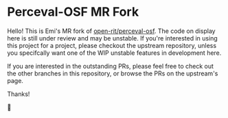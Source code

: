 # Perceval-OSF MR Fork #

Hello! This is Emi's MR fork of [open-rit/perceval-osf][1]. The code on display here is
still under review and may be unstable.  If you're interested in using this
project for a project, please checkout the upstream repository, unless you
specifcally want one of the WIP unstable features in development here.

If you are interested in the outstanding PRs, please feel free to check out the
other branches in this repository, or browse the PRs on the upstream's page.

Thanks!

💜

[1]: https://gitlab.com/open-rit/perceval-osf
